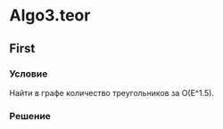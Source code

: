 # Algo3.teor

## First
### Условие
Найти в графе количество треугольников за O(E^1.5).

### Решение

